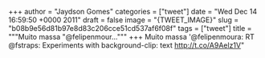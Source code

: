 
+++
author = "Jaydson Gomes"
categories = ["tweet"]
date = "Wed Dec 14 16:59:50 +0000 2011"
draft = false
image = "{TWEET_IMAGE}"
slug = "b08b9e56d81b97e8d83c206cce51cd537af6f08f"
tags = ["tweet"]
title = """Muito massa "@felipenmour..."""
+++
Muito massa '@felipenmoura: RT @fstraps: Experiments with background-clip: text http://t.co/A9Aelz1V"
